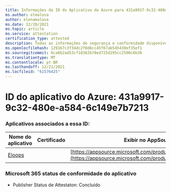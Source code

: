 ```yaml
---
title: Informações da ID do Aplicativo do Azure para 431a9917-9c32-480e-a584-6c149e7b7213
ms.author: elmalova
author: elenamalova
ms.date: 12/20/2021
ms.topic: article
ms.service: attestation
certification_type: attested
description: Todas as informações de segurança e conformidade disponíveis para 431a9917-9c32-480e-a584-6c149e7b7213.
ms.openlocfilehash: 129167c3f34dc2f0d6cc45f67ab545430ef35ef1
ms.sourcegitcommit: 6ca6b2ad53cf18362b78ed725d295cc2590c6b36
ms.translationtype: MT
ms.contentlocale: pt-BR
ms.lasthandoff: 12/21/2021
ms.locfileid: "61576425"
---
```

# <a name="azure-app-id-431a9917-9c32-480e-a584-6c149e7b7213"></a>ID do aplicativo do Azure: 431a9917-9c32-480e-a584-6c149e7b7213


### <a name="apps-associated-with-this-id"></a>Aplicativos associados a essa ID:
| **Nome do aplicativo** | **Certificado** | **Exibir no AppSource** |
|--------------|---------------|-----------------------|
| [Eloops](https://docs.microsoft.com/microsoft-365-app-certification/forward/WA200002287) |  | [https://appsource.microsoft.com/product/office/WA200002287](https://appsource.microsoft.com/product/office/WA200002287) |

### <a name="microsoft-365-app-compliance-status"></a>Microsoft 365 status de conformidade do aplicativo
- Publisher Status de Attestaton: Concluído
